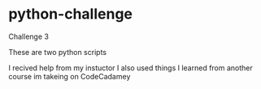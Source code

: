 # python-challenge
 Challenge 3

 These are two python scripts


 I recived help from my instuctor
I also used things I learned from another course im takeing on CodeCadamey